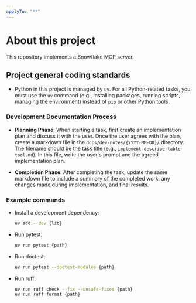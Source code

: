 ```yaml
---
applyTo: "**"
---
```


# About this project

This repository implements a Snowflake MCP server.

## Project general coding standards

- Python in this project is managed by `uv`. For all Python-related tasks, you must use the `uv` command (e.g., installing packages, running scripts, managing the environment) instead of `pip` or other Python tools.


### Development Documentation Process

- **Planning Phase**: When starting a task, first create an implementation plan and discuss it with the user. Once the user agrees with the plan, create a markdown file in the `docs/dev-notes/{YYYY-MM-DD}/` directory. The filename should be the task title (e.g., `implement-describe-table-tool.md`). In this file, write the user's prompt and the agreed implementation plan.

- **Completion Phase**: After completing the task, update the same markdown file to include a summary of the completed work, any changes made during implementation, and final results.

### Example commands

- Install a development dependency:
  ```sh
  uv add --dev {lib}
  ```
- Run pytest:
  ```sh
  uv run pytest {path}
  ```
- Run doctest:
  ```sh
  uv run pytest --doctest-modules {path}
  ```
- Run ruff:
  ```sh
  uv run ruff check --fix --unsafe-fixes {path}
  uv run ruff format {path}
  ```
